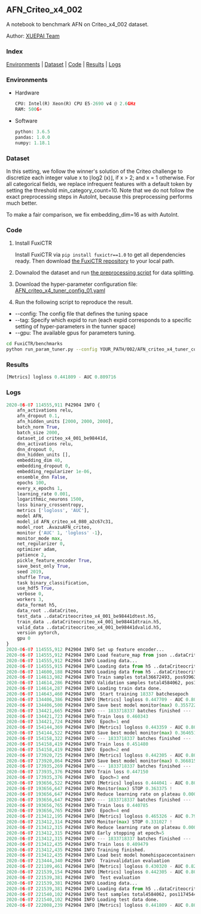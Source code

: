 ## AFN_Criteo_x4_002

A notebook to benchmark AFN on Criteo_x4_002 dataset.

Author: [XUEPAI Team](https://github.com/xue-pai)


### Index
[Environments](#Environments) | [Dataset](#Dataset) | [Code](#Code) | [Results](#Results) | [Logs](#Logs)

### Environments
+ Hardware

  ```python
  CPU: Intel(R) Xeon(R) CPU E5-2690 v4 @ 2.6GHz
  RAM: 500G+
  ```
+ Software

  ```python
  python: 3.6.5
  pandas: 1.0.0
  numpy: 1.18.1
  ```

### Dataset
In this setting, we follow the winner's solution of the Criteo challenge to discretize each integer value x to ⌊log2 (x)⌋, if x > 2; and x = 1 otherwise. For all categorical fields, we replace infrequent features with a default <OOV> token by setting the threshold min_category_count=10. Note that we do not follow the exact preprocessing steps in AutoInt, because this preprocessing performs much better.

To make a fair comparison, we fix embedding_dim=16 as with AutoInt.
### Code
1. Install FuxiCTR
  
    Install FuxiCTR via `pip install fuxictr==1.0` to get all dependencies ready. Then download [the FuxiCTR repository](https://github.com/huawei-noah/benchmark/archive/53e314461c19dbc7f462b42bf0f0bfae020dc398.zip) to your local path.

2. Downalod the dataset and run [the preprocessing script](https://github.com/xue-pai/Open-CTR-Benchmark/blob/master/datasets/Criteo/Criteo_x4/split_criteo_x4.py) for data splitting. 

3. Download the hyper-parameter configuration file: [AFN_criteo_x4_tuner_config_01.yaml](./002/AFN_criteo_x4_tuner_config_01.yaml)

4. Run the following script to reproduce the result. 
  + --config: The config file that defines the tuning space
  + --tag: Specify which expid to run (each expid corresponds to a specific setting of hyper-parameters in the tunner space)
  + --gpu: The available gpus for parameters tuning.

  ```bash
  cd FuxiCTR/benchmarks
  python run_param_tuner.py --config YOUR_PATH/002/AFN_criteo_x4_tuner_config_01.yaml --tag 080 --gpu 0
  ```

### Results
```python
[Metrics] logloss 0.441809 - AUC 0.809716
```


### Logs
```python
2020-06-07 114555,911 P42904 INFO {
    afn_activations relu,
    afn_dropout 0.1,
    afn_hidden_units [2000, 2000, 2000],
    batch_norm True,
    batch_size 2000,
    dataset_id criteo_x4_001_be98441d,
    dnn_activations relu,
    dnn_dropout 0,
    dnn_hidden_units [],
    embedding_dim 40,
    embedding_dropout 0,
    embedding_regularizer 1e-06,
    ensemble_dnn False,
    epochs 100,
    every_x_epochs 1,
    learning_rate 0.001,
    logarithmic_neurons 1500,
    loss binary_crossentropy,
    metrics ['logloss', 'AUC'],
    model AFN,
    model_id AFN_criteo_x4_080_a2c67c31,
    model_root .AvazuAFN_criteo,
    monitor {'AUC' 1, 'logloss' -1},
    monitor_mode max,
    net_regularizer 0,
    optimizer adam,
    patience 2,
    pickle_feature_encoder True,
    save_best_only True,
    seed 2019,
    shuffle True,
    task binary_classification,
    use_hdf5 True,
    verbose 0,
    workers 3,
    data_format h5,
    data_root ..dataCriteo,
    test_data ..dataCriteocriteo_x4_001_be98441dtest.h5,
    train_data ..dataCriteocriteo_x4_001_be98441dtrain.h5,
    valid_data ..dataCriteocriteo_x4_001_be98441dvalid.h5,
    version pytorch,
    gpu 0
}
2020-06-07 114555,912 P42904 INFO Set up feature encoder...
2020-06-07 114555,912 P42904 INFO Load feature_map from json ..dataCriteocriteo_x4_001_be98441dfeature_map.json
2020-06-07 114555,912 P42904 INFO Loading data...
2020-06-07 114555,915 P42904 INFO Loading data from h5 ..dataCriteocriteo_x4_001_be98441dtrain.h5
2020-06-07 114600,188 P42904 INFO Loading data from h5 ..dataCriteocriteo_x4_001_be98441dvalid.h5
2020-06-07 114613,982 P42904 INFO Train samples total36672493, pos9396350, neg27276143, ratio25.62%
2020-06-07 114614,286 P42904 INFO Validation samples total4584062, pos1174544, neg3409518, ratio25.62%
2020-06-07 114614,287 P42904 INFO Loading train data done.
2020-06-07 114643,460 P42904 INFO  Start training 18337 batchesepoch 
2020-06-07 134406,386 P42904 INFO [Metrics] logloss 0.447709 - AUC 0.803430
2020-06-07 134406,500 P42904 INFO Save best model monitor(max) 0.355722
2020-06-07 134421,665 P42904 INFO --- 1833718337 batches finished ---
2020-06-07 134421,723 P42904 INFO Train loss 0.460343
2020-06-07 134421,724 P42904 INFO  Epoch=1 end 
2020-06-07 154144,369 P42904 INFO [Metrics] logloss 0.443359 - AUC 0.808010
2020-06-07 154144,522 P42904 INFO Save best model monitor(max) 0.364651
2020-06-07 154158,322 P42904 INFO --- 1833718337 batches finished ---
2020-06-07 154158,419 P42904 INFO Train loss 0.451480
2020-06-07 154158,419 P42904 INFO  Epoch=2 end 
2020-06-07 173920,725 P42904 INFO [Metrics] logloss 0.442305 - AUC 0.809121
2020-06-07 173920,864 P42904 INFO Save best model monitor(max) 0.366815
2020-06-07 173935,269 P42904 INFO --- 1833718337 batches finished ---
2020-06-07 173935,376 P42904 INFO Train loss 0.447150
2020-06-07 173935,376 P42904 INFO  Epoch=3 end 
2020-06-07 193656,522 P42904 INFO [Metrics] logloss 0.444041 - AUC 0.807416
2020-06-07 193656,647 P42904 INFO Monitor(max) STOP 0.363375 !
2020-06-07 193656,647 P42904 INFO Reduce learning rate on plateau 0.000100
2020-06-07 193656,647 P42904 INFO --- 1833718337 batches finished ---
2020-06-07 193656,765 P42904 INFO Train loss 0.440785
2020-06-07 193656,765 P42904 INFO  Epoch=4 end 
2020-06-07 213412,195 P42904 INFO [Metrics] logloss 0.465326 - AUC 0.796353
2020-06-07 213412,314 P42904 INFO Monitor(max) STOP 0.331027 !
2020-06-07 213412,315 P42904 INFO Reduce learning rate on plateau 0.000010
2020-06-07 213412,315 P42904 INFO Early stopping at epoch=5
2020-06-07 213412,315 P42904 INFO --- 1833718337 batches finished ---
2020-06-07 213412,435 P42904 INFO Train loss 0.409479
2020-06-07 213412,435 P42904 INFO Training finished.
2020-06-07 213412,435 P42904 INFO Load best model homehispacecontainerdataxxxFuxiCTRbenchmarksAvazuAFN_criteocriteo_x4_001_be98441dAFN_criteo_x4_080_a2c67c31_criteo_x4_001_be98441d_model.ckpt
2020-06-07 213444,340 P42904 INFO  Trainvalidation evaluation 
2020-06-07 221109,461 P42904 INFO [Metrics] logloss 0.430320 - AUC 0.822152
2020-06-07 221539,154 P42904 INFO [Metrics] logloss 0.442305 - AUC 0.809121
2020-06-07 221539,381 P42904 INFO  Test evaluation 
2020-06-07 221539,381 P42904 INFO Loading data...
2020-06-07 221539,381 P42904 INFO Loading data from h5 ..dataCriteocriteo_x4_001_be98441dtest.h5
2020-06-07 221540,102 P42904 INFO Test samples total4584062, pos1174544, neg3409518, ratio25.62%
2020-06-07 221540,102 P42904 INFO Loading test data done.
2020-06-07 222008,239 P42904 INFO [Metrics] logloss 0.441809 - AUC 0.809716



```
